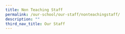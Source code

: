 ```yaml
---
title: Non Teaching Staff
permalink: /our-school/our-staff/nonteachingstaff/
description: ""
third_nav_title: Our Staff
---
```

